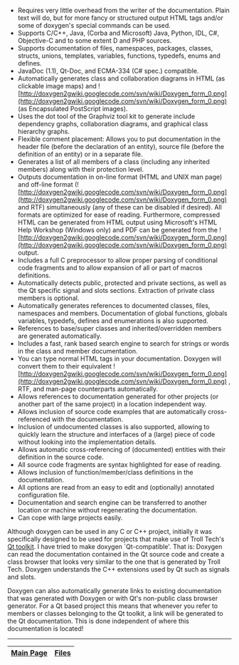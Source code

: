   * Requires very little overhead from the writer of the documentation. Plain text will do, but for more fancy or structured output HTML tags and/or some of doxygen's special commands can be used.
  * Supports C/C++, Java, (Corba and Microsoft) Java, Python, IDL, C#, Objective-C and to some extent D and PHP sources.
  * Supports documentation of files, namespaces, packages, classes, structs, unions, templates, variables, functions, typedefs, enums and defines.
  * JavaDoc (1.1), Qt-Doc, and ECMA-334 (C# spec.) compatible.
  * Automatically generates class and collaboration diagrams in HTML (as clickable image maps) and ![http://doxygen2gwiki.googlecode.com/svn/wiki/Doxygen_form_0.png](http://doxygen2gwiki.googlecode.com/svn/wiki/Doxygen_form_0.png)  (as Encapsulated PostScript images).
  * Uses the dot tool of the Graphviz tool kit to generate include dependency graphs, collaboration diagrams, and graphical class hierarchy graphs.
  * Flexible comment placement: Allows you to put documentation in the header file (before the declaration of an entity), source file (before the definition of an entity) or in a separate file.
  * Generates a list of all members of a class (including any inherited members) along with their protection level.
  * Outputs documentation in on-line format (HTML and UNIX man page) and off-line format (![http://doxygen2gwiki.googlecode.com/svn/wiki/Doxygen_form_0.png](http://doxygen2gwiki.googlecode.com/svn/wiki/Doxygen_form_0.png)  and RTF) simultaneously (any of these can be disabled if desired). All formats are optimized for ease of reading.
Furthermore, compressed HTML can be generated from HTML output using Microsoft's HTML Help Workshop (Windows only) and PDF can be generated from the ![http://doxygen2gwiki.googlecode.com/svn/wiki/Doxygen_form_0.png](http://doxygen2gwiki.googlecode.com/svn/wiki/Doxygen_form_0.png)  output.
  * Includes a full C preprocessor to allow proper parsing of conditional code fragments and to allow expansion of all or part of macros definitions.
  * Automatically detects public, protected and private sections, as well as the Qt specific signal and slots sections. Extraction of private class members is optional.
  * Automatically generates references to documented classes, files, namespaces and members. Documentation of global functions, globals variables, typedefs, defines and enumerations is also supported.
  * References to base/super classes and inherited/overridden members are generated automatically.
  * Includes a fast, rank based search engine to search for strings or words in the class and member documentation.
  * You can type normal HTML tags in your documentation. Doxygen will convert them to their equivalent ![http://doxygen2gwiki.googlecode.com/svn/wiki/Doxygen_form_0.png](http://doxygen2gwiki.googlecode.com/svn/wiki/Doxygen_form_0.png) , RTF, and man-page counterparts automatically.
  * Allows references to documentation generated for other projects (or another part of the same project) in a location independent way.
  * Allows inclusion of source code examples that are automatically cross-referenced with the documentation.
  * Inclusion of undocumented classes is also supported, allowing to quickly learn the structure and interfaces of a (large) piece of code without looking into the implementation details.
  * Allows automatic cross-referencing of (documented) entities with their definition in the source code.
  * All source code fragments are syntax highlighted for ease of reading.
  * Allows inclusion of function/member/class definitions in the documentation.
  * All options are read from an easy to edit and (optionally) annotated configuration file.
  * Documentation and search engine can be transferred to another location or machine without regenerating the documentation.
  * Can cope with large projects easily.


Although doxygen can be used in any C or C++ project, initially it was specifically designed to be used for projects that make use of Troll Tech's [Qt toolkit](http://www.trolltech.com/products/qt.html). I have tried to make doxygen `Qt-compatible'. That is: Doxygen can read the documentation contained in the Qt source code and create a class browser that looks very similar to the one that is generated by Troll Tech. Doxygen understands the C++ extensions used by Qt such as signals and slots.

Doxygen can also automatically generate links to existing documentation that was generated with Doxygen or with Qt's non-public class browser generator. For a Qt based project this means that whenever you refer to members or classes belonging to the Qt toolkit, a link will be generated to the Qt documentation. This is done independent of where this documentation is located!


---
| [Main Page](Doxygen.md) | [Files](Doxygen_files.md) |
|:------------------------|:--------------------------|